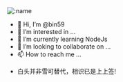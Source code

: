 <img src="https://count.getloli.com/get/@:name" alt=":name" />

- 👋 Hi, I’m @bin59
- 👀 I’m interested in ...
- 🌱 I’m currently learning NodeJs
- 💞️ I’m looking to collaborate on ...
- 📫 How to reach me ...

<!---
bin59/bin59 is a ✨ special ✨ repository because its `README.md` (this file) appears on your GitHub profile.
You can click the Preview link to take a look at your changes.
--->

- 白头并非雪可替代，相识已是上上签!
